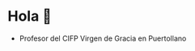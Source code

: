 # Hola 👋

<!--
**MarcianoVdG/MarcianoVdG** is a ✨ _special_ ✨ repository because its `README.md` (this file) appears on your GitHub profile.

Here are some ideas to get you started:
-->

- Profesor del CIFP Virgen de Gracia en Puertollano


